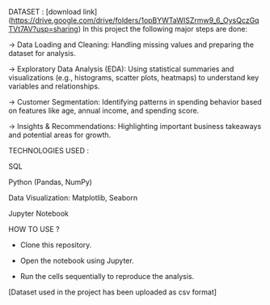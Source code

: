DATASET : [download link] (https://drive.google.com/drive/folders/1opBYWTaWISZrmw9_6_OysQczGqTVt7AV?usp=sharing)
In this project the following major steps are done:

-> Data Loading and Cleaning: Handling missing values and preparing the dataset for analysis.

-> Exploratory Data Analysis (EDA): Using statistical summaries and visualizations (e.g., histograms, scatter plots, heatmaps) to understand key variables and relationships.

-> Customer Segmentation: Identifying patterns in spending behavior based on features like age, annual income, and spending score.

-> Insights & Recommendations: Highlighting important business takeaways and potential areas for growth.


TECHNOLOGIES USED : 

SQL

Python (Pandas, NumPy)

Data Visualization: Matplotlib, Seaborn

Jupyter Notebook

HOW TO USE ? 

* Clone this repository.

* Open the notebook using Jupyter.

* Run the cells sequentially to reproduce the analysis.

[Dataset used in the project has been uploaded as csv format]
